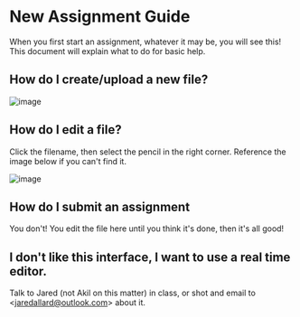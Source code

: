 # New Assignment Guide

When you first start an assignment, whatever it may be, you will see this! This document will explain what to do for basic help.

## How do I create/upload a new file?

![image](http://s12.postimg.org/3tivwa8n1/Screenshot_at_11_19_59.png)

## How do I edit a file?

Click the filename, then select the pencil in the right corner. Reference the image below if you can't find it.

![image](http://s16.postimg.org/bx6ygnopx/Screenshot_at_11_06_18.png)

## How do I submit an assignment

You don't! You edit the file here until you think it's done, then it's all good!

## I don't like this interface, I want to use a real time editor.

Talk to Jared (not Akil on this matter) in class, or shot and email to &lt;jaredallard@outlook.com&gt; about it.
